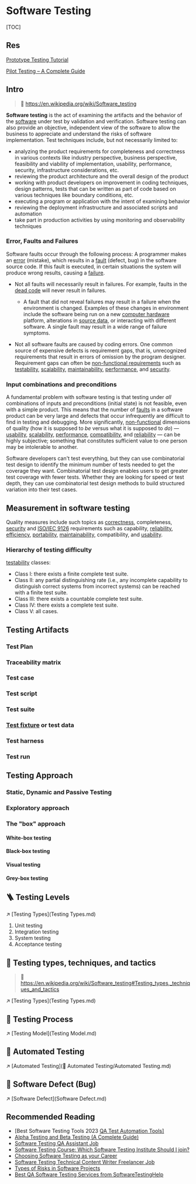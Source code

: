 # Software Testing

[TOC]



## Res

 [Prototype Testing Tutorial](https://www.softwaretestinghelp.com/prototype-testing-tutorial/)

 [Pilot Testing – A Complete Guide](https://www.softwaretestinghelp.com/what-is-pilot-testing/) 



## Intro

> :link: https://en.wikipedia.org/wiki/Software_testing

**Software testing** is the act of examining the artifacts and the behavior of the [software](https://en.wikipedia.org/wiki/Software) under test by validation and verification. Software testing can also provide an objective, independent view of the software to allow the business to appreciate and understand the risks of software implementation. Test techniques include, but not necessarily limited to:

- analyzing the product requirements for completeness and correctness in various contexts like industry perspective, business perspective, feasibility and viability of implementation, usability, performance, security, infrastructure considerations, etc.
- reviewing the product architecture and the overall design of the product
- working with product developers on improvement in coding techniques, design patterns, tests that can be written as part of code based on various techniques like boundary conditions, etc.
- executing a program or application with the intent of examining behavior
- reviewing the deployment infrastructure and associated scripts and automation
- take part in production activities by using monitoring and observability techniques



### Error, Faults and Failures

Software faults occur through the following process: A programmer makes an [error](https://en.wikipedia.org/wiki/Human_error) (mistake), which results in a [fault](https://en.wikipedia.org/wiki/Fault_(technology)) (defect, bug) in the software source code. If this fault is executed, in certain situations the system will produce wrong results, causing a [failure](https://en.wikipedia.org/wiki/Failure).

- Not all faults will necessarily result in failures. For example, faults in the [dead code](https://en.wikipedia.org/wiki/Dead_code) will never result in failures. 
  - A fault that did not reveal failures may result in a failure when the environment is changed. Examples of these changes in environment include the software being run on a new [computer hardware](https://en.wikipedia.org/wiki/Computer_hardware) platform, alterations in [source data](https://en.wikipedia.org/wiki/Source_data), or interacting with different software. A single fault may result in a wide range of failure symptoms.

- Not all software faults are caused by coding errors. One common source of expensive defects is requirement gaps, that is, unrecognized requirements that result in errors of omission by the program designer. Requirement gaps can often be [non-functional requirements](https://en.wikipedia.org/wiki/Non-functional_requirements) such as [testability](https://en.wikipedia.org/wiki/Software_testability), [scalability](https://en.wikipedia.org/wiki/Scalability), [maintainability](https://en.wikipedia.org/wiki/Maintainability), [performance](https://en.wikipedia.org/wiki/Computer_performance), and [security](https://en.wikipedia.org/wiki/Computer_security).



### Input combinations and preconditions

A fundamental problem with software testing is that testing under *all* combinations of inputs and preconditions (initial state) is not feasible, even with a simple product. This means that the number of [faults](https://en.wikipedia.org/wiki/Software_bug) in a software product can be very large and defects that occur infrequently are difficult to find in testing and debugging. More significantly, [non-functional](https://en.wikipedia.org/wiki/Non-functional_requirements) dimensions of quality (how it is supposed to *be* versus what it is supposed to *do*) — [usability](https://en.wikipedia.org/wiki/Usability), [scalability](https://en.wikipedia.org/wiki/Scalability), [performance](https://en.wikipedia.org/wiki/Computer_performance), [compatibility](https://en.wikipedia.org/wiki/Backward_compatibility), and [reliability](https://en.wikipedia.org/wiki/Reliability_(engineering)) — can be highly subjective; something that constitutes sufficient value to one person may be intolerable to another.

Software developers can't test everything, but they can use combinatorial test design to identify the minimum number of tests needed to get the coverage they want. Combinatorial test design enables users to get greater test coverage with fewer tests. Whether they are looking for speed or test depth, they can use combinatorial test design methods to build structured variation into their test cases.



## Measurement in software testing

Quality measures include such topics as [correctness](https://en.wikipedia.org/wiki/Correctness_(computer_science)), completeness, [security](https://en.wikipedia.org/wiki/Computer_security_audit) and [ISO/IEC 9126](https://en.wikipedia.org/wiki/ISO/IEC_9126) requirements such as capability, [reliability](https://en.wikipedia.org/wiki/Reliability_engineering), [efficiency](https://en.wikipedia.org/wiki/Algorithmic_efficiency), [portability](https://en.wikipedia.org/wiki/Porting), [maintainability](https://en.wikipedia.org/wiki/Maintainability), compatibility, and [usability](https://en.wikipedia.org/wiki/Usability).

### Hierarchy of testing difficulty

 [testability](https://en.wikipedia.org/wiki/Software_testability) classes:

- Class I: there exists a finite complete test suite.
- Class II: any partial distinguishing rate (i.e., any incomplete capability to distinguish correct systems from incorrect systems) can be reached with a finite test suite.
- Class III: there exists a countable complete test suite.
- Class IV: there exists a complete test suite.
- Class V: all cases.

## Testing Artifacts

### Test Plan



### Traceability matrix



### Test case



### Test script



### Test suite



### [Test fixture](https://en.wikipedia.org/wiki/Test_fixture) or test data



### Test harness



### Test run



## Testing Approach

### Static, Dynamic and Passive Testing



### Exploratory approach



### The "box" approach

#### White-box testing



#### Black-box testing



#### Visual testing



#### Grey-box testing



## 🪜 Testing Levels

↗️   [Testing Types](Testing Types.md) 



1. Unit testing
2. Integration testing
3. System testing
4. Acceptance testing



## 📡 Testing types, techniques, and tactics

> :link: https://en.wikipedia.org/wiki/Software_testing#Testing_types,_techniques_and_tactics



↗️   [Testing Types](Testing Types.md) 



## 🌊 Testing Process

↗️ [Testing Model](Testing Model.md) 



## 🤖 Automated Testing

↗️ [Automated Testing](🤖 Automated Testing/Automated Testing.md) 



## 🐛 Software Defect (Bug)

↗️  [Software Defect](Software Defect.md) 



## Recommended Reading

- [Best Software Testing Tools 2023 [QA Test Automation Tools\]](https://www.softwaretestinghelp.com/tools/)
- [Alpha Testing and Beta Testing (A Complete Guide)](https://www.softwaretestinghelp.com/what-is-alpha-testing-beta-testing/)
- [Software Testing QA Assistant Job](https://www.softwaretestinghelp.com/software-testing-qa-assistant-job/)
- [Software Testing Course: Which Software Testing Institute Should I join?](https://www.softwaretestinghelp.com/which-software-testing-institute-should-i-join/)
- [Choosing Software Testing as your Career](https://www.softwaretestinghelp.com/choosing-software-testing-as-your-career/)
- [Software Testing Technical Content Writer Freelancer Job](https://www.softwaretestinghelp.com/software-testing-technical-content-writer-freelancer-job/)
- [Types of Risks in Software Projects](https://www.softwaretestinghelp.com/types-of-risks-in-software-projects/)
- [Best QA Software Testing Services from SoftwareTestingHelp](https://www.softwaretestinghelp.com/best-qa-software-testing-service-provider-company/)
